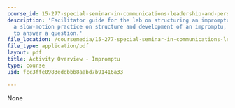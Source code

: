 ```yaml
---
course_id: 15-277-special-seminar-in-communications-leadership-and-personal-effectiveness-coaching-fall-2008
description: 'Facilitator guide for the lab on structuring an impromptu: provides
  a slow-motion practice on structure and development of an impromptu, including how
  to answer a question.'
file_location: /coursemedia/15-277-special-seminar-in-communications-leadership-and-personal-effectiveness-coaching-fall-2008/fcc3ffe0983eddbbb8aabd7b91416a33_guide_03.pdf
file_type: application/pdf
layout: pdf
title: Activity Overview - Impromptu
type: course
uid: fcc3ffe0983eddbbb8aabd7b91416a33

---
```

None